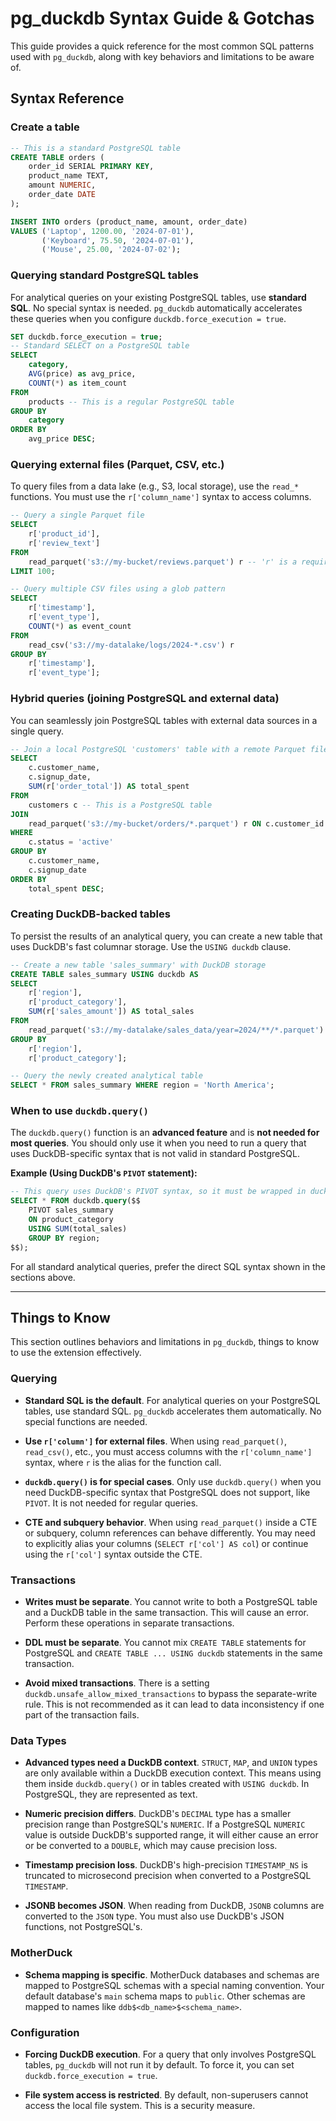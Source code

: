 # pg_duckdb Syntax Guide & Gotchas

This guide provides a quick reference for the most common SQL patterns used with `pg_duckdb`, along with key behaviors and limitations to be aware of.

## Syntax Reference

### Create a table

```sql
-- This is a standard PostgreSQL table
CREATE TABLE orders (
    order_id SERIAL PRIMARY KEY,
    product_name TEXT,
    amount NUMERIC,
    order_date DATE
);

INSERT INTO orders (product_name, amount, order_date)
VALUES ('Laptop', 1200.00, '2024-07-01'),
       ('Keyboard', 75.50, '2024-07-01'),
       ('Mouse', 25.00, '2024-07-02');
```

### Querying standard PostgreSQL tables

For analytical queries on your existing PostgreSQL tables, use **standard SQL**. No special syntax is needed. `pg_duckdb` automatically accelerates these queries when you configure `duckdb.force_execution = true`.

```sql
SET duckdb.force_execution = true;
-- Standard SELECT on a PostgreSQL table
SELECT
    category,
    AVG(price) as avg_price,
    COUNT(*) as item_count
FROM
    products -- This is a regular PostgreSQL table
GROUP BY
    category
ORDER BY
    avg_price DESC;
```

### Querying external files (Parquet, CSV, etc.)

To query files from a data lake (e.g., S3, local storage), use the `read_*` functions. You must use the `r['column_name']` syntax to access columns.

```sql
-- Query a single Parquet file
SELECT
    r['product_id'],
    r['review_text']
FROM
    read_parquet('s3://my-bucket/reviews.parquet') r -- 'r' is a required alias
LIMIT 100;

-- Query multiple CSV files using a glob pattern
SELECT
    r['timestamp'],
    r['event_type'],
    COUNT(*) as event_count
FROM
    read_csv('s3://my-datalake/logs/2024-*.csv') r
GROUP BY
    r['timestamp'],
    r['event_type'];
```

### Hybrid queries (joining PostgreSQL and external data)

You can seamlessly join PostgreSQL tables with external data sources in a single query.

```sql
-- Join a local PostgreSQL 'customers' table with a remote Parquet file of 'orders'
SELECT
    c.customer_name,
    c.signup_date,
    SUM(r['order_total']) AS total_spent
FROM
    customers c -- This is a PostgreSQL table
JOIN
    read_parquet('s3://my-bucket/orders/*.parquet') r ON c.customer_id = r['customer_id']
WHERE
    c.status = 'active'
GROUP BY
    c.customer_name,
    c.signup_date
ORDER BY
    total_spent DESC;
```

### Creating DuckDB-backed tables

To persist the results of an analytical query, you can create a new table that uses DuckDB's fast columnar storage. Use the `USING duckdb` clause.

```sql
-- Create a new table 'sales_summary' with DuckDB storage
CREATE TABLE sales_summary USING duckdb AS
SELECT
    r['region'],
    r['product_category'],
    SUM(r['sales_amount']) AS total_sales
FROM
    read_parquet('s3://my-datalake/sales_data/year=2024/**/*.parquet') r
GROUP BY
    r['region'],
    r['product_category'];

-- Query the newly created analytical table
SELECT * FROM sales_summary WHERE region = 'North America';
```

### When to use `duckdb.query()`

The `duckdb.query()` function is an **advanced feature** and is **not needed for most queries**. You should only use it when you need to run a query that uses DuckDB-specific syntax that is not valid in standard PostgreSQL.

**Example (Using DuckDB's `PIVOT` statement):**

```sql
-- This query uses DuckDB's PIVOT syntax, so it must be wrapped in duckdb.query()
SELECT * FROM duckdb.query($$
    PIVOT sales_summary
    ON product_category
    USING SUM(total_sales)
    GROUP BY region;
$$);
```

For all standard analytical queries, prefer the direct SQL syntax shown in the sections above.

---

## Things to Know

This section outlines behaviors and limitations in `pg_duckdb`, things to know to use the extension effectively.

### Querying

- **Standard SQL is the default**. For analytical queries on your PostgreSQL tables, use standard SQL. `pg_duckdb` accelerates them automatically. No special functions are needed.

- **Use `r['column']` for external files**. When using `read_parquet()`, `read_csv()`, etc., you must access columns with the `r['column_name']` syntax, where `r` is the alias for the function call.

- **`duckdb.query()` is for special cases**. Only use `duckdb.query()` when you need DuckDB-specific syntax that PostgreSQL does not support, like `PIVOT`. It is not needed for regular queries.

- **CTE and subquery behavior**. When using `read_parquet()` inside a CTE or subquery, column references can behave differently. You may need to explicitly alias your columns (`SELECT r['col'] AS col`) or continue using the `r['col']` syntax outside the CTE.

### Transactions

- **Writes must be separate**. You cannot write to both a PostgreSQL table and a DuckDB table in the same transaction. This will cause an error. Perform these operations in separate transactions.

- **DDL must be separate**. You cannot mix `CREATE TABLE` statements for PostgreSQL and `CREATE TABLE ... USING duckdb` statements in the same transaction.

- **Avoid mixed transactions**. There is a setting `duckdb.unsafe_allow_mixed_transactions` to bypass the separate-write rule. This is not recommended as it can lead to data inconsistency if one part of the transaction fails.

### Data Types

- **Advanced types need a DuckDB context**. `STRUCT`, `MAP`, and `UNION` types are only available within a DuckDB execution context. This means using them inside `duckdb.query()` or in tables created with `USING duckdb`. In PostgreSQL, they are represented as text.

- **Numeric precision differs**. DuckDB's `DECIMAL` type has a smaller precision range than PostgreSQL's `NUMERIC`. If a PostgreSQL `NUMERIC` value is outside DuckDB's supported range, it will either cause an error or be converted to a `DOUBLE`, which may cause precision loss.

- **Timestamp precision loss**. DuckDB's high-precision `TIMESTAMP_NS` is truncated to microsecond precision when converted to a PostgreSQL `TIMESTAMP`.

- **JSONB becomes JSON**. When reading from DuckDB, `JSONB` columns are converted to the `JSON` type. You must also use DuckDB's JSON functions, not PostgreSQL's.

### MotherDuck

- **Schema mapping is specific**. MotherDuck databases and schemas are mapped to PostgreSQL schemas with a special naming convention. Your default database's `main` schema maps to `public`. Other schemas are mapped to names like `ddb$<db_name>$<schema_name>`.

### Configuration

- **Forcing DuckDB execution**. For a query that only involves PostgreSQL tables, `pg_duckdb` will not run it by default. To force it, you can set `duckdb.force_execution = true`.

- **File system access is restricted**. By default, non-superusers cannot access the local file system. This is a security measure.

